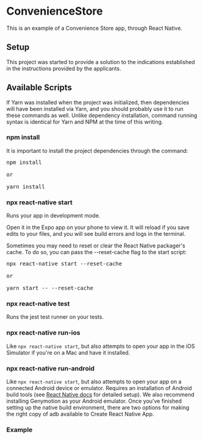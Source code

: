 # ConvenienceStore

This is an example of a Convenience Store app, through React Native.

## Setup

This project was started to provide a solution to the indications established in the instructions provided by the applicants.

## Available Scripts

If Yarn was installed when the project was initialized, then dependencies will have been installed via Yarn, and you should probably use it to run these commands as well. Unlike dependency installation, command running syntax is identical for Yarn and NPM at the time of this writing.

### npm install

It is important to install the project dependencies through the command:

<pre>
npm install

or

yarn install
</pre>

### npx react-native start

Runs your app in development mode.

Open it in the Expo app on your phone to view it. It will reload if you save edits to your files, and you will see build errors and logs in the terminal.

Sometimes you may need to reset or clear the React Native packager's cache. To do so, you can pass the --reset-cache flag to the start script:

<pre>
npx react-native start --reset-cache

or

yarn start -- --reset-cache
</pre>

### npx react-native test

Runs the jest test runner on your tests.

### npx react-native run-ios

Like `npx react-native start`, but also attempts to open your app in the iOS Simulator if you're on a Mac and have it installed.

### npx react-native run-android

Like `npx react-native start`, but also attempts to open your app on a connected Android device or emulator. Requires an installation of Android build tools (see [React Native docs](https://reactnative.dev/docs/getting-started) for detailed setup). We also recommend installing Genymotion as your Android emulator. Once you've finished setting up the native build environment, there are two options for making the right copy of adb available to Create React Native App.

### Example
